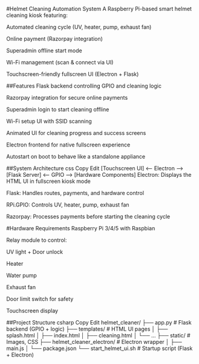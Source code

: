 #Helmet Cleaning Automation System
A Raspberry Pi-based smart helmet cleaning kiosk featuring:

Automated cleaning cycle (UV, heater, pump, exhaust fan)

Online payment (Razorpay integration)

Superadmin offline start mode

Wi-Fi management (scan & connect via UI)

Touchscreen-friendly fullscreen UI (Electron + Flask)

##Features
Flask backend controlling GPIO and cleaning logic

Razorpay integration for secure online payments

Superadmin login to start cleaning offline

Wi-Fi setup UI with SSID scanning

Animated UI for cleaning progress and success screens

Electron frontend for native fullscreen experience

Autostart on boot to behave like a standalone appliance

##System Architecture
css
Copy
Edit
[Touchscreen UI] <-- Electron --> [Flask Server] <-- GPIO --> [Hardware Components]
Electron: Displays the HTML UI in fullscreen kiosk mode

Flask: Handles routes, payments, and hardware control

RPi.GPIO: Controls UV, heater, pump, exhaust fan

Razorpay: Processes payments before starting the cleaning cycle

#Hardware Requirements
Raspberry Pi 3/4/5 with Raspbian

Relay module to control:

UV light + Door unlock

Heater

Water pump

Exhaust fan

Door limit switch for safety

Touchscreen display

##Project Structure
csharp
Copy
Edit
helmet_cleaner/
├── app.py                   # Flask backend (GPIO + logic)
├── templates/               # HTML UI pages
│   ├── splash.html
│   ├── index.html
│   ├── cleaning.html
│   └── ...
├── static/                  # Images, CSS
├── helmet_cleaner_electron/ # Electron wrapper
│   ├── main.js
│   └── package.json
└── start_helmet_ui.sh       # Startup script (Flask + Electron)
